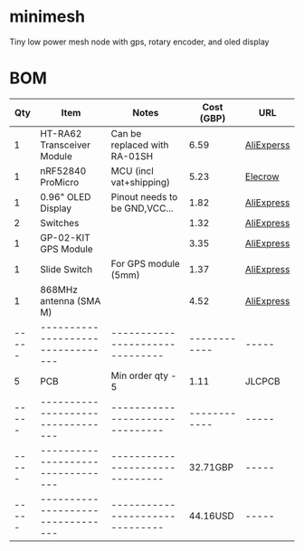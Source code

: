 # minimesh
Tiny low power mesh node with gps, rotary encoder, and oled display

# BOM

| Qty | Item                            | Notes                         | Cost (GBP) | URL |
|-----|---------------------------------|-------------------------------|------------|-----|
| 1   | HT-RA62 Transceiver Module      | Can be replaced with RA-01SH  | 6.59       | [AliExperss](https://www.aliexpress.com/item/1005005543917617.html)                         |
| 1   | nRF52840 ProMicro               | MCU (incl vat+shipping)       | 5.23       | [Elecrow](https://www.elecrow.com/pro-micro-nrf52840-development-board-compatible-with-nice-nano-v2-0.html) |
| 1   | 0.96" OLED Display              | Pinout needs to be GND,VCC... | 1.82       | [AliExpress](https://www.aliexpress.com/item/1005008738379315.html)                         |
| 2   | Switches                        |                               | 1.32       | [AliExpress](https://www.aliexpress.com/item/4001125532910.html)                            |
| 1   | GP-02-KIT GPS Module            |                               | 3.35       | [AliExpress](https://www.aliexpress.com/item/1005008346885630.html)                         |
| 1   | Slide Switch                    | For GPS module (5mm)          | 1.37       | [AliExpress](https://www.aliexpress.com/item/1005007162182882.html)                         |
| 1   | 868MHz antenna (SMA M)          |                               | 4.52       | [AliExpress](https://www.aliexpress.com/item/1005006712636707.html)                         |
|-----|---------------------------------|-------------------------------|------------|-----|
| 5   | PCB                             | Min order qty - 5             | 1.11       | JLCPCB                                                                                      |
|-----|---------------------------------|-------------------------------|------------|-----|
|-----|---------------------------------|-------------------------------| 32.71GBP   |-----|
|-----|---------------------------------|-------------------------------| 44.16USD   |-----|

